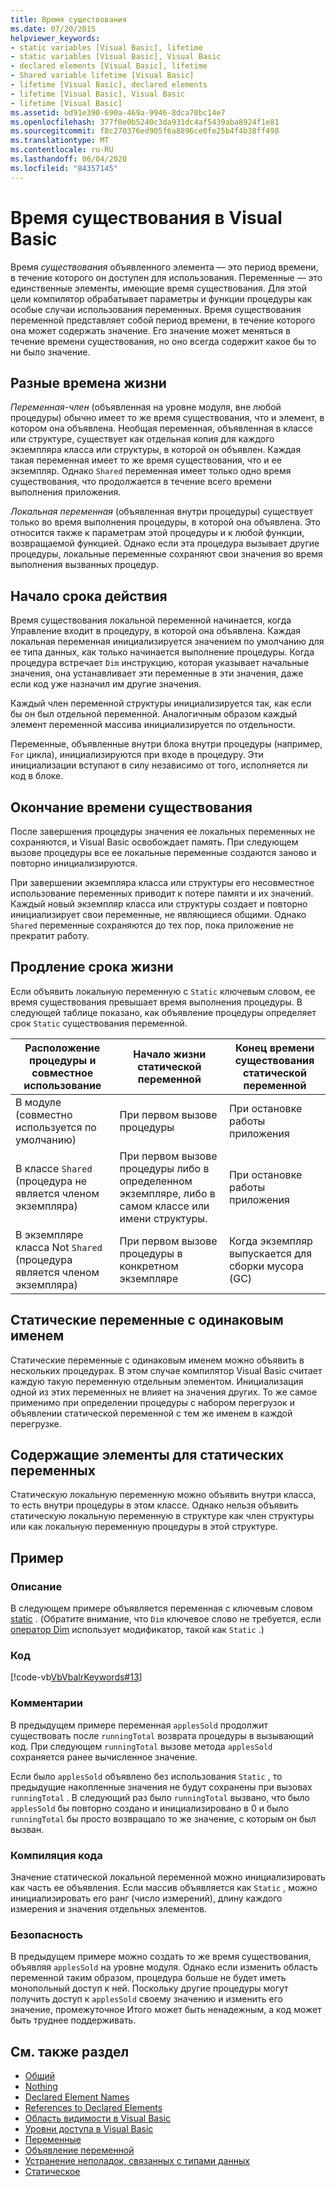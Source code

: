 ```yaml
---
title: Время существования
ms.date: 07/20/2015
helpviewer_keywords:
- static variables [Visual Basic], lifetime
- static variables [Visual Basic], Visual Basic
- declared elements [Visual Basic], lifetime
- Shared variable lifetime [Visual Basic]
- lifetime [Visual Basic], declared elements
- lifetime [Visual Basic], Visual Basic
- lifetime [Visual Basic]
ms.assetid: bd91e390-690a-469a-9946-8dca70bc14e7
ms.openlocfilehash: 377f0e0b5240c3da931dc4af5439aba8924f1e81
ms.sourcegitcommit: f8c270376ed905f6a8896ce0fe25b4f4b38ff498
ms.translationtype: MT
ms.contentlocale: ru-RU
ms.lasthandoff: 06/04/2020
ms.locfileid: "84357145"
---
```

# <a name="lifetime-in-visual-basic"></a>Время существования в Visual Basic
Время *существования* объявленного элемента — это период времени, в течение которого он доступен для использования. Переменные — это единственные элементы, имеющие время существования. Для этой цели компилятор обрабатывает параметры и функции процедуры как особые случаи использования переменных. Время существования переменной представляет собой период времени, в течение которого она может содержать значение. Его значение может меняться в течение времени существования, но оно всегда содержит какое бы то ни было значение.  
  
## <a name="different-lifetimes"></a>Разные времена жизни  
 *Переменная-член* (объявленная на уровне модуля, вне любой процедуры) обычно имеет то же время существования, что и элемент, в котором она объявлена. Необщая переменная, объявленная в классе или структуре, существует как отдельная копия для каждого экземпляра класса или структуры, в которой он объявлен. Каждая такая переменная имеет то же время существования, что и ее экземпляр. Однако `Shared` переменная имеет только одно время существования, что продолжается в течение всего времени выполнения приложения.  
  
 *Локальная переменная* (объявленная внутри процедуры) существует только во время выполнения процедуры, в которой она объявлена. Это относится также к параметрам этой процедуры и к любой функции, возвращаемой функцией. Однако если эта процедура вызывает другие процедуры, локальные переменные сохраняют свои значения во время выполнения вызванных процедур.  
  
## <a name="beginning-of-lifetime"></a>Начало срока действия  
 Время существования локальной переменной начинается, когда Управление входит в процедуру, в которой она объявлена. Каждая локальная переменная инициализируется значением по умолчанию для ее типа данных, как только начинается выполнение процедуры. Когда процедура встречает `Dim` инструкцию, которая указывает начальные значения, она устанавливает эти переменные в эти значения, даже если код уже назначил им другие значения.  
  
 Каждый член переменной структуры инициализируется так, как если бы он был отдельной переменной. Аналогичным образом каждый элемент переменной массива инициализируется по отдельности.  
  
 Переменные, объявленные внутри блока внутри процедуры (например, `For` цикла), инициализируются при входе в процедуру. Эти инициализации вступают в силу независимо от того, исполняется ли код в блоке.  
  
## <a name="end-of-lifetime"></a>Окончание времени существования  
 После завершения процедуры значения ее локальных переменных не сохраняются, и Visual Basic освобождает память. При следующем вызове процедуры все ее локальные переменные создаются заново и повторно инициализируются.  
  
 При завершении экземпляра класса или структуры его несовместное использование переменных приводит к потере памяти и их значений. Каждый новый экземпляр класса или структуры создает и повторно инициализирует свои переменные, не являющиеся общими. Однако `Shared` переменные сохраняются до тех пор, пока приложение не прекратит работу.  
  
## <a name="extension-of-lifetime"></a>Продление срока жизни  
 Если объявить локальную переменную с `Static` ключевым словом, ее время существования превышает время выполнения процедуры. В следующей таблице показано, как объявление процедуры определяет срок `Static` существования переменной.  
  
|Расположение процедуры и совместное использование|Начало жизни статической переменной|Конец времени существования статической переменной|  
|------------------------------------|-------------------------------------|-----------------------------------|  
|В модуле (совместно используется по умолчанию)|При первом вызове процедуры|При остановке работы приложения|  
|В классе `Shared` (процедура не является членом экземпляра)|При первом вызове процедуры либо в определенном экземпляре, либо в самом классе или имени структуры.|При остановке работы приложения|  
|В экземпляре класса Not `Shared` (процедура является членом экземпляра)|При первом вызове процедуры в конкретном экземпляре|Когда экземпляр выпускается для сборки мусора (GC)|  
  
## <a name="static-variables-of-the-same-name"></a>Статические переменные с одинаковым именем  
 Статические переменные с одинаковым именем можно объявить в нескольких процедурах. В этом случае компилятор Visual Basic считает каждую такую переменную отдельным элементом. Инициализация одной из этих переменных не влияет на значения других. То же самое применимо при определении процедуры с набором перегрузок и объявлении статической переменной с тем же именем в каждой перегрузке.  
  
## <a name="containing-elements-for-static-variables"></a>Содержащие элементы для статических переменных  
 Статическую локальную переменную можно объявить внутри класса, то есть внутри процедуры в этом классе. Однако нельзя объявить статическую локальную переменную в структуре как член структуры или как локальную переменную процедуры в этой структуре.  
  
## <a name="example"></a>Пример  
  
### <a name="description"></a>Описание  
 В следующем примере объявляется переменная с ключевым словом [static](../../../language-reference/modifiers/static.md) . (Обратите внимание, что `Dim` ключевое слово не требуется, если [оператор Dim](../../../language-reference/statements/dim-statement.md) использует модификатор, такой как `Static` .)  
  
### <a name="code"></a>Код  
 [!code-vb[VbVbalrKeywords#13](~/samples/snippets/visualbasic/VS_Snippets_VBCSharp/VbVbalrKeywords/VB/class7.vb#13)]  
  
### <a name="comments"></a>Комментарии  
 В предыдущем примере переменная `applesSold` продолжит существовать после `runningTotal` возврата процедуры в вызывающий код. При следующем `runningTotal` вызове метода `applesSold` сохраняется ранее вычисленное значение.  
  
 Если было `applesSold` объявлено без использования `Static` , то предыдущие накопленные значения не будут сохранены при вызовах `runningTotal` . В следующий раз было `runningTotal` вызвано, что было `applesSold` бы повторно создано и инициализировано в 0 и было `runningTotal` бы просто возвращало то же значение, с которым он был вызван.  
  
### <a name="compile-the-code"></a>Компиляция кода  
 Значение статической локальной переменной можно инициализировать как часть ее объявления. Если массив объявляется как `Static` , можно инициализировать его ранг (число измерений), длину каждого измерения и значения отдельных элементов.  
  
### <a name="security"></a>Безопасность  
 В предыдущем примере можно создать то же время существования, объявляя `applesSold` на уровне модуля. Однако если изменить область переменной таким образом, процедура больше не будет иметь монопольный доступ к ней. Поскольку другие процедуры могут получить доступ к `applesSold` своему значению и изменить его значение, промежуточное Итого может быть ненадежным, а код может быть труднее поддерживать.  
  
## <a name="see-also"></a>См. также раздел

- [Общий](../../../language-reference/modifiers/shared.md)
- [Nothing](../../../language-reference/nothing.md)
- [Declared Element Names](declared-element-names.md)
- [References to Declared Elements](references-to-declared-elements.md)
- [Область видимости в Visual Basic](scope.md)
- [Уровни доступа в Visual Basic](access-levels.md)
- [Переменные](../variables/index.md)
- [Объявление переменной](../variables/variable-declaration.md)
- [Устранение неполадок, связанных с типами данных](../data-types/troubleshooting-data-types.md)
- [Статическое](../../../language-reference/modifiers/static.md)
